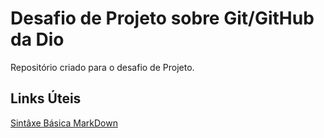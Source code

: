 # Desafio de Projeto sobre Git/GitHub da Dio
Repositório criado para o desafio de Projeto.

## Links Úteis
[Sintâxe Básica MarkDown](https://www.markdownguide.org/basic-syntax/)
